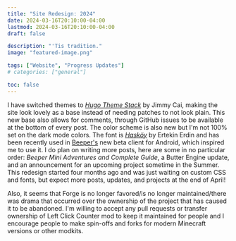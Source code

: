 ```yaml
---
title: "Site Redesign: 2024"
date: 2024-03-16T20:10:00-04:00
lastmod: 2024-03-16T20:10:00-04:00
draft: false

description: "'Tis tradition."
image: "featured-image.png"

tags: ["Website", "Progress Updates"]
# categories: ["general"]

toc: false
---
```


I have switched themes to [*Hugo Theme Stack*](https://stack.jimmycai.com/) by Jimmy Cai, making the site look lovely as a base instead of needing patches to not look plain. This new base also allows for comments, through GitHub issues to be available at the bottom of every post. The color scheme is also new but I'm not 100% set on the dark mode colors. The font is [*Hasköy*](https://haskoy.ertekinn.com/) by Ertekin Erdin and has been recently used in [Beeper's](https://blog.beeper.com/p/new-beeper-android-app-open-beta) new beta client for Android, which inspired me to use it. I do plan on writing more posts, here are some in no particular order: *Beeper Mini Adventures and Complete Guide*, a Butter Engine update, and an announcement for an upcoming project sometime in the Summer. This redesign started four months ago and was just waiting on custom CSS and fonts, but expect more posts, updates, and projects at the end of April!

Also, it seems that Forge is no longer favored/is no longer maintained/there was drama that occurred over the ownership of the project that has caused it to be abandoned. I'm willing to accept any pull requests or transfer ownership of Left Click Counter mod to keep it maintained for people and I encourage people to make spin-offs and forks for modern Minecraft versions or other modkits.